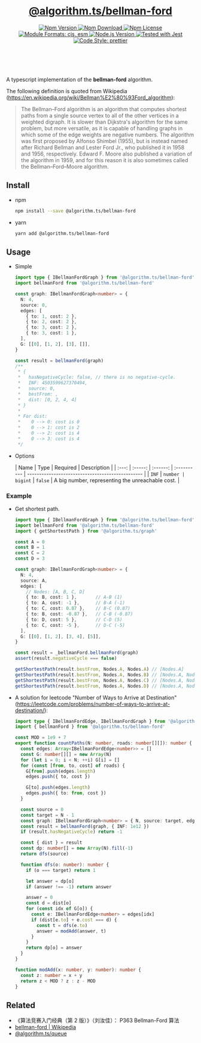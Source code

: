 <header>
  <h1 align="center">
    <a href="https://github.com/guanghechen/algorithm.ts/tree/@algorithm.ts/bellman-ford@4.0.2/packages/bellman-ford#readme">@algorithm.ts/bellman-ford</a>
  </h1>
  <div align="center">
    <a href="https://www.npmjs.com/package/@algorithm.ts/bellman-ford">
      <img
        alt="Npm Version"
        src="https://img.shields.io/npm/v/@algorithm.ts/bellman-ford.svg"
      />
    </a>
    <a href="https://www.npmjs.com/package/@algorithm.ts/bellman-ford">
      <img
        alt="Npm Download"
        src="https://img.shields.io/npm/dm/@algorithm.ts/bellman-ford.svg"
      />
    </a>
    <a href="https://www.npmjs.com/package/@algorithm.ts/bellman-ford">
      <img
        alt="Npm License"
        src="https://img.shields.io/npm/l/@algorithm.ts/bellman-ford.svg"
      />
    </a>
    <a href="#install">
      <img
        alt="Module Formats: cjs, esm"
        src="https://img.shields.io/badge/module_formats-cjs%2C%20esm-green.svg"
      />
    </a>
    <a href="https://github.com/nodejs/node">
      <img
        alt="Node.js Version"
        src="https://img.shields.io/node/v/@algorithm.ts/bellman-ford"
      />
    </a>
    <a href="https://github.com/facebook/jest">
      <img
        alt="Tested with Jest"
        src="https://img.shields.io/badge/tested_with-jest-9c465e.svg"
      />
    </a>
    <a href="https://github.com/prettier/prettier">
      <img
        alt="Code Style: prettier"
        src="https://img.shields.io/badge/code_style-prettier-ff69b4.svg?style=flat-square"
      />
    </a>
  </div>
</header>
<br/>

A typescript implementation of the **bellman-ford** algorithm.

The following definition is quoted from Wikipedia
(https://en.wikipedia.org/wiki/Bellman%E2%80%93Ford_algorithm):

> The Bellman–Ford algorithm is an algorithm that computes shortest paths from a single source
> vertex to all of the other vertices in a weighted digraph. It is slower than Dijkstra's algorithm
> for the same problem, but more versatile, as it is capable of handling graphs in which some of the
> edge weights are negative numbers. The algorithm was first proposed by Alfonso Shimbel (1955), but
> is instead named after Richard Bellman and Lester Ford Jr., who published it in 1958 and 1956,
> respectively. Edward F. Moore also published a variation of the algorithm in 1959, and for this
> reason it is also sometimes called the Bellman–Ford–Moore algorithm.

## Install

- npm

  ```bash
  npm install --save @algorithm.ts/bellman-ford
  ```

- yarn

  ```bash
  yarn add @algorithm.ts/bellman-ford
  ```

## Usage

- Simple

  ```typescript
  import type { IBellmanFordGraph } from '@algorithm.ts/bellman-ford'
  import bellmanFord from '@algorithm.ts/bellman-ford'

  const graph: IBellmanFordGraph<number> = {
    N: 4,
    source: 0,
    edges: [
      { to: 1, cost: 2 },
      { to: 2, cost: 2 },
      { to: 3, cost: 2 },
      { to: 3, cost: 1 },
    ],
    G: [[0], [1, 2], [3], []],
  }

  const result = bellmanFord(graph)
  /**
   * {
   *   hasNegativeCycle: false, // there is no negative-cycle.
   *   INF: 4503599627370494,
   *   source: 0,
   *   bestFrom: ,
   *   dist: [0, 2, 4, 4]
   * }
   *
   * For dist:
   *    0 --> 0: cost is 0
   *    0 --> 1: cost is 2
   *    0 --> 2: cost is 4
   *    0 --> 3: cost is 4
   */
  ```

- Options

  | Name  |  Type   | Required | Description |
  | :---: | :-----: | :------: | :---------- | ------------------------------------------------ |
  | `INF` | `number | bigint`  | `false`     | A big number, representing the unreachable cost. |

### Example

- Get shortest path.

  ```typescript
  import type { IBellmanFordGraph } from '@algorithm.ts/bellman-ford'
  import bellmanFord from '@algorithm.ts/bellman-ford'
  import { getShortestPath } from '@algorithm.ts/graph'

  const A = 0
  const B = 1
  const C = 2
  const D = 3

  const graph: IBellmanFordGraph<number> = {
    N: 4,
    source: A,
    edges: [
      // Nodes: [A, B, C, D]
      { to: B, cost: 1 },       // A-B (1)
      { to: A, cost: -1 },      // B-A (-1)
      { to: C, cost: 0.87 },    // B-C (0.87)
      { to: B, cost: -0.87 },   // C-B (-0.87)
      { to: D, cost: 5 },       // C-D (5)
      { to: C, cost: -5 },      // D-C (-5)
    ],
    G: [[0], [1, 2], [3, 4], [5]],
  }

  const result = _bellmanFord.bellmanFord(graph)
  assert(result.negativeCycle === false)

  getShortestPath(result.bestFrom, Nodes.A, Nodes.A) // [Nodes.A]
  getShortestPath(result.bestFrom, Nodes.A, Nodes.B) // [Nodes.A, Nodes.B]
  getShortestPath(result.bestFrom, Nodes.A, Nodes.C) // [Nodes.A, Nodes.B, Nodes.C]
  getShortestPath(result.bestFrom, Nodes.A, Nodes.D) // [Nodes.A, Nodes.B, Nodes.C, Nodes.D])
  ```

- A solution for leetcode "Number of Ways to Arrive at Destination"
  (https://leetcode.com/problems/number-of-ways-to-arrive-at-destination/):

  ```typescript
  import type { IBellmanFordEdge, IBellmanFordGraph } from '@algorithm.ts/bellman-ford'
  import { bellmanFord } from '@algorithm.ts/bellman-ford'

  const MOD = 1e9 + 7
  export function countPaths(N: number, roads: number[][]): number {
    const edges: Array<IBellmanFordEdge<number>> = []
    const G: number[][] = new Array(N)
    for (let i = 0; i < N; ++i) G[i] = []
    for (const [from, to, cost] of roads) {
      G[from].push(edges.length)
      edges.push({ to, cost })

      G[to].push(edges.length)
      edges.push({ to: from, cost })
    }

    const source = 0
    const target = N - 1
    const graph: IBellmanFordGraph<number> = { N, source: target, edges, G }
    const result = bellmanFord(graph, { INF: 1e12 })
    if (result.hasNegativeCycle) return -1

    const { dist } = result
    const dp: number[] = new Array(N).fill(-1)
    return dfs(source)

    function dfs(o: number): number {
      if (o === target) return 1

      let answer = dp[o]
      if (answer !== -1) return answer

      answer = 0
      const d = dist[o]
      for (const idx of G[o]) {
        const e: IBellmanFordEdge<number> = edges[idx]
        if (dist[e.to] + e.cost === d) {
          const t = dfs(e.to)
          answer = modAdd(answer, t)
        }
      }
      return dp[o] = answer
    }
  }

  function modAdd(x: number, y: number): number {
    const z: number = x + y
    return z < MOD ? z : z - MOD
  }
  ```

## Related

- 《算法竞赛入门经典（第 2 版）》（刘汝佳）： P363 Bellman-Ford 算法
- [bellman-ford | Wikipedia][wikipedia-bellman-ford]
- [@algorithm.ts/queue][]

[homepage]:
  https://github.com/guanghechen/algorithm.ts/tree/@algorithm.ts/bellman-ford@4.0.2/packages/bellman-ford#readme
[wikipedia-bellman-ford]: https://en.wikipedia.org/wiki/Bellman%E2%80%93Ford_algorithm
[@algorithm.ts/queue]:
  https://github.com/guanghechen/algorithm.ts/tree/@algorithm.ts/queue@4.0.2/packages/queue
